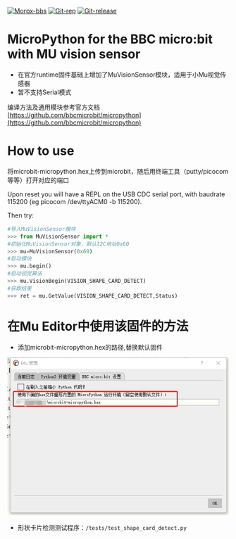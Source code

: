 [![Morpx-bbs](http://bbs.morpx.com/template/mu/images/logo.png)](http://bbs.morpx.com/forum.php)
[![Git-rep](https://img.shields.io/github/repo-size/mu-opensource/MuVisionSensorIII-MicroPython.svg)](https://github.com/mu-opensource/MuVisionSensorIII-MicroPython)
[![Git-release](https://img.shields.io/github/downloads/mu-opensource/MuVisionSensorIII-MicroPython/total.svg)](https://github.com/mu-opensource/MuVisionSensorIII-MicroPython/releases)

MicroPython for the BBC micro:bit with MU vision sensor
=======================================================
- 在官方runtime固件基础上增加了MuVisionSensor模块，适用于小Mu视觉传感器
- 暂不支持Serial模式

编译方法及通用模块参考官方文档 [https://github.com/bbcmicrobit/micropython](https://github.com/bbcmicrobit/micropython)

How to use
==========

将microbit-micropython.hex上传到microbit，随后用终端工具（putty/picocom等等）打开对应的端口

Upon reset you will have a REPL on the USB CDC serial port, with baudrate
115200 (eg picocom /dev/ttyACM0 -b 115200).

Then try:
```py
#导入MuVisionSensor模块
>>> from MuVisionSensor import *
#初始化MuVisionSensor对象，默认I2C地址0x60
>>> mu=MuVisionSensor(0x60)
#启动模块
>>> mu.begin()
#启动视觉算法
>>> mu.VisionBegin(VISION_SHAPE_CARD_DETECT)
#获取结果
>>> ret = mu.GetValue(VISION_SHAPE_CARD_DETECT,Status)
```

在Mu Editor中使用该固件的方法
==========================
- 添加microbit-micropython.hex的路径,替换默认固件

![image](https://raw.githubusercontent.com/zjuxumang/micropython/master/docs/MuEditor.png)

- 形状卡片检测测试程序：`/tests/test_shape_card_detect.py`
